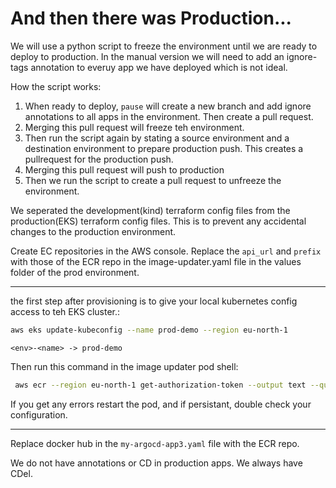 # And then there was Production...

We will use a python script to freeze the environment until we are ready to deploy to production. In the manual version we will need to add an ignore-tags annotation to everuy app we have deployed which is not ideal.

How the script works:

 1. When ready to deploy, `pause` will create a new branch and add ignore annotations to all apps in the environment. Then create a pull request.
 2. Merging this pull request will freeze teh environment.
 3. Then run the script again by stating a source environment and a destination environment to prepare production push. This creates a pullrequest for the production push. 
 4. Merging this pull request will push to production 
 5. Then we run the script to create a pull request to unfreeze the environment.

We seperated the development(kind) terraform config files from the production(EKS) terraform config files. This is to prevent any accidental changes to the production environment.

Create EC repositories in the AWS console.
Replace the `api_url` and `prefix` with those of the ECR repo in the image-updater.yaml file in the values folder of the prod environment. 

---

the first step after provisioning is to give your local kubernetes config access to teh EKS cluster.:

```sh
aws eks update-kubeconfig --name prod-demo --region eu-north-1
```

`<env>-<name> -> prod-demo`

Then run this command in the image updater pod shell:

```sh
 aws ecr --region eu-north-1 get-authorization-token --output text --query 'authorizationData[].authorizationToken' | base64 -d
```
If you get any errors restart the pod, and if persistant, double check your configuration.


---

Replace docker hub in the `my-argocd-app3.yaml` file with the ECR repo. 


We do not have annotations or CD in production apps. We always have CDel.